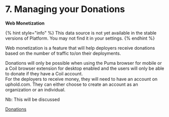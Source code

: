 # 7. Managing your Donations

**Web Monetization**

{% hint style="info" %}
This data source is not yet available in the stable versions of Platform. You may not find it in your settings.
{% endhint %}

Web monetization is a feature that will help deployers receive donations based on the number of traffic to/on their deployments.

Donations will only be possible when using the Puma browser for mobile or a Coil browser extension for desktop enabled and the users will only be able to donate if they have a Coil account.  
For the deployers to receive money, they will need to have an account on uphold.com. They can either choose to create an account as an organization or an individual. 

Nb: This will be discussed 

[Donations](https://app.gitbook.com/@ushahidi/s/ushahidi-platform-user-manual/~/drafts/-MYFTl-K1M304tSm13Nr/7.-deployment-monetization/7.1-donations)

